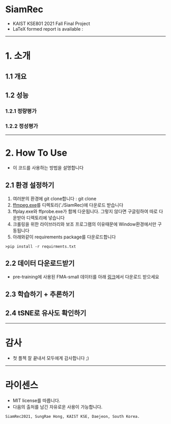# SiamRec
- KAIST KSE801 2021 Fall Final Project
- LaTeX formed report is available : 
---
# 1. 소개
## 1.1 개요

## 1.2 성능
### 1.2.1 정량평가

### 1.2.2 정성평가

---
# 2. How To Use
- 이 코드를 사용하는 방법을 설명합니다
## 2.1 환경 설정하기
1. 여러분의 환경에 git clone합니다 : git clone <this repo>
2. [ffmpeg.exe](https://www.ffmpeg.org/download.html)를 디렉토리('./SiamRec)에 다운로드 받습니다
3. ffplay.exe와 ffprobe.exe가 함께 다운됩니다. 그렇지 않다면 구글링하여 따로 다운받아 디렉토리에 넣습니다
4. 크롤링을 위한 라이브러리와 보조 프로그램의 이유때문에 Window환경에서만 구동됩니다
5. 아래와같이 requirements package를 다운로드합니다
```
>pip install -r requirments.txt
```
## 2.2 데이터 다운로드받기
- pre-training에 사용된 FMA-small 데이터를 아래 [링크]()에서 다운로드 받으세요

## 2.3 학습하기 + 추론하기

## 2.4 tSNE로 유사도 확인하기

---
# 감사
- 첫 플젝 잘 끝내서 모두에게 감사합니다 ;)

---
# 라이센스
- MIT license를 따릅니다.
- 다음의 출처를 남긴 자유로운 사용이 가능합니다.
```
SiamRec2021, SungRae Hong, KAIST KSE, Daejeon, South Korea.
```